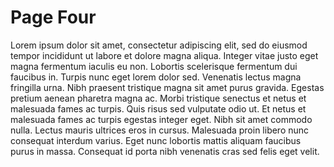# Page Four

Lorem ipsum dolor sit amet, consectetur adipiscing elit, sed do eiusmod tempor incididunt ut labore et dolore magna aliqua. Integer vitae justo eget magna fermentum iaculis eu non. Lobortis scelerisque fermentum dui faucibus in. Turpis nunc eget lorem dolor sed. Venenatis lectus magna fringilla urna. Nibh praesent tristique magna sit amet purus gravida. Egestas pretium aenean pharetra magna ac. Morbi tristique senectus et netus et malesuada fames ac turpis. Quis risus sed vulputate odio ut. Et netus et malesuada fames ac turpis egestas integer eget. Nibh sit amet commodo nulla. Lectus mauris ultrices eros in cursus. Malesuada proin libero nunc consequat interdum varius. Eget nunc lobortis mattis aliquam faucibus purus in massa. Consequat id porta nibh venenatis cras sed felis eget velit.

